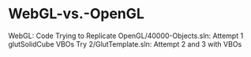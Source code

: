 # WebGL-vs.-OpenGL
WebGL: Code Trying to Replicate
OpenGL/40000-Objects.sln: Attempt 1 glutSolidCube
VBOs Try 2/GlutTemplate.sln: Attempt 2 and 3 with VBOs